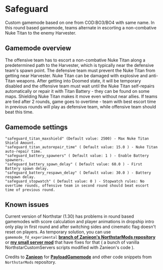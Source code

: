 # Safeguard
Custom gamemode based on one from COD:BO3/BO4 with same name. In this round based gamemode, teams alternate in escorting a non-combative Nuke Titan to the enemy Harvester.

## Gamemode overview
The offensive team has to escort a non-combative Nuke Titan along a predetermined path to the Harvester, which is typically near the defensive team's spawn point. The defensive team must prevent the Nuke Titan from getting near Harvester. 
Nuke Titan can be damaged with explosive and anti-Titan weapons. After getting into Doomed state, it will be temporary disabled and the offensive team must wait until the Nuke Titan self-repairs automatically or repair it with Titan Battery - they can be found on some maps. Shielding Nuke Titan makes it move even without near allies.
If teams are tied after 2 rounds, game goes to overtime - team with best escort time in previous rounds will play as defensive team, while offensive team should beat this time.

## Gamemode settings
```
"safeguard_titan_maxshield" (Default value: 2500) - Max Nuke Titan Shield Amount.
"safeguard_titan_autorepair_time" ( Default value: 15.0 ) - Nuke Titan auto-repair time.
"safeguard_battery_spawners" ( Default value: 1 ) - Enable Battery spawners.
"safeguard_battery_spawn_delay" ( Default value: 60.0 ) - First Battery spawn delay.
"safeguard_battery_respawn_delay" ( Default value: 30.0 ) - Battery respawn delay.
"safeguard_stopwatch" ( Default value: 0 ) - Stopwatch rules: No overtime rounds, offensive team in second round should beat escort time of previous round.
```

## Known issues
Current version of Northstar (1.30) has problems in round based gamemodes with score calculation and player animations in dropship intro only play in first round and after switching sides and cinematic flag doesn't reset on players. As temporary solution, you can use `gamemode_fd_experimental` [**branch of Zanieon's NorthstarMods repository**](https://github.com/Zanieon/NorthstarMods/tree/gamemode_fd_experimental) or [**my small server mod**](https://github.com/Gazyi/NorthstarCustom.CustomServers) that have fixes for that ( a bunch of vanilla NorthstarCustomServers scripts modified with Zanieon's code ).

Credits to [**Zanieon**](https://github.com/Zanieon) for [**PayloadGamemode**](https://github.com/PayloadGamemode) and other code snippets from `NorthstarMods` repository.
